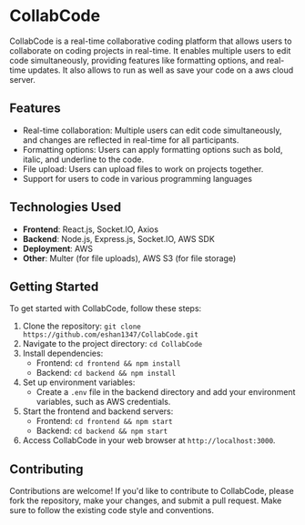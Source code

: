 # CollabCode

CollabCode is a real-time collaborative coding platform that allows users to collaborate on coding projects in real-time. It enables multiple users to edit code simultaneously, providing features like formatting options, and real-time updates.
It also allows to run as well as save your code on a aws cloud server.

## Features

- Real-time collaboration: Multiple users can edit code simultaneously, and changes are reflected in real-time for all participants.
- Formatting options: Users can apply formatting options such as bold, italic, and underline to the code.
- File upload: Users can upload files to work on projects together.
- Support for users to code in various programming languages 

## Technologies Used

- **Frontend**: React.js, Socket.IO, Axios
- **Backend**: Node.js, Express.js, Socket.IO, AWS SDK
- **Deployment**: AWS
- **Other**: Multer (for file uploads), AWS S3 (for file storage)

## Getting Started

To get started with CollabCode, follow these steps:

1. Clone the repository: `git clone https://github.com/eshan1347/CollabCode.git`
2. Navigate to the project directory: `cd CollabCode`
3. Install dependencies:
   - Frontend: `cd frontend && npm install`
   - Backend: `cd backend && npm install`
4. Set up environment variables:
   - Create a `.env` file in the backend directory and add your environment variables, such as AWS credentials.
5. Start the frontend and backend servers:
   - Frontend: `cd frontend && npm start`
   - Backend: `cd backend && npm start`
6. Access CollabCode in your web browser at `http://localhost:3000`.

## Contributing

Contributions are welcome! If you'd like to contribute to CollabCode, please fork the repository, make your changes, and submit a pull request. Make sure to follow the existing code style and conventions.
